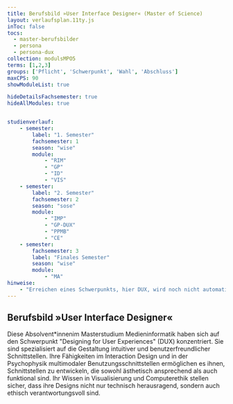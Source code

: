 ```yaml
---
title: Berufsbild »User Interface Designer« (Master of Science)
layout: verlaufsplan.11ty.js
inToc: false
tocs:
  - master-berufsbilder
  - persona
  - persona-dux
collection: modulsMPO5
terms: [1,2,3]
groups: ['Pflicht', 'Schwerpunkt', 'Wahl', 'Abschluss']
maxCPS: 90
showModuleList: true

hideDetailsFachsemester: true
hideAllModules: true


studienverlauf:
    - semester:
        label: "1. Semester"
        fachsemester: 1
        season: "wise"
        module: 
            - "RIM"
            - "GP"
            - "ID"
            - "VIS"
    - semester:
        label: "2. Semester"
        fachsemester: 2
        season: "sose"
        module: 
            - "IMP"
            - "GP-DUX"
            - "PPMB"
            - "CE"
    - semester:
        fachsemester: 3
        label: "Finales Semester"
        season: "wise"
        module: 
            - "MA"
hinweise:
    - "Erreichen eines Schwerpunkts, hier DUX, wird noch nicht automatisch geprüft"
---
```



## Berufsbild »User Interface Designer«

Diese Absolvent\*innenim Masterstudium Medieninformatik haben sich auf den Schwerpunkt "Designing for User Experiences" (DUX) konzentriert. Sie sind spezialisiert auf die Gestaltung intuitiver und benutzerfreundlicher Schnittstellen. Ihre Fähigkeiten im Interaction Design und in der Psychophysik multimodaler Benutzungsschnittstellen ermöglichen es ihnen, Schnittstellen zu entwickeln, die sowohl ästhetisch ansprechend als auch funktional sind. Ihr Wissen in Visualisierung und Computerethik stellen sicher, dass ihre Designs nicht nur technisch herausragend, sondern auch ethisch verantwortungsvoll sind.
